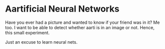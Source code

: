 # Aartificial Neural Networks

Have you ever had a picture and wanted to know if your friend was in it? Me too. I want to be able to detect whether aarti is in an image or not. Hence, this small experiment.

Just an excuse to learn neural nets.
